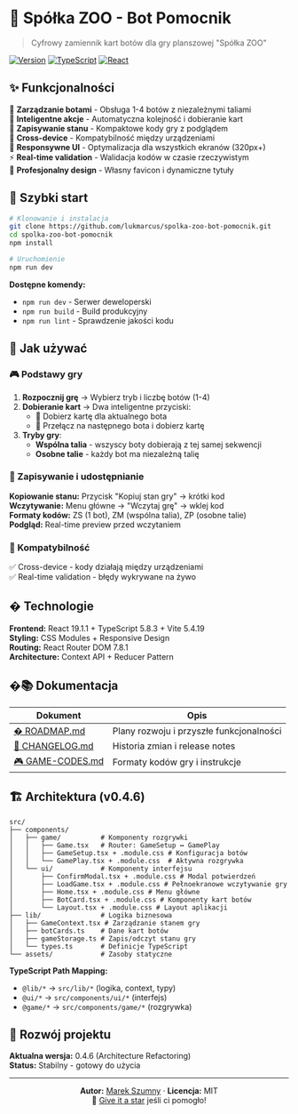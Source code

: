 # 🦁 Spółka ZOO - Bot Pomocnik

> Cyfrowy zamiennik kart botów dla gry planszowej "Spółka ZOO"

[![Version](https://img.shields.io/badge/version-0.4.6-blue.svg)](./package.json)
[![TypeScript](https://img.shields.io/badge/TypeScript-5.8.3-blue.svg)](https://www.typescriptlang.org/)
[![React](https://img.shields.io/badge/React-19.1.1-blue.svg)](https://reactjs.org/)

## ✨ Funkcjonalności

🤖 **Zarządzanie botami** - Obsługa 1-4 botów z niezależnymi taliami  
🎯 **Inteligentne akcje** - Automatyczna kolejność i dobieranie kart  
💾 **Zapisywanie stanu** - Kompaktowe kody gry z podglądem  
🔗 **Cross-device** - Kompatybilność między urządzeniami  
📱 **Responsywne UI** - Optymalizacja dla wszystkich ekranów (320px+)  
⚡ **Real-time validation** - Walidacja kodów w czasie rzeczywistym  
🎨 **Profesjonalny design** - Własny favicon i dynamiczne tytuły

## 🚀 Szybki start

```bash
# Klonowanie i instalacja
git clone https://github.com/lukmarcus/spolka-zoo-bot-pomocnik.git
cd spolka-zoo-bot-pomocnik
npm install

# Uruchomienie
npm run dev
```

**Dostępne komendy:**

- `npm run dev` - Serwer deweloperski
- `npm run build` - Build produkcyjny
- `npm run lint` - Sprawdzenie jakości kodu

## 📖 Jak używać

### 🎮 Podstawy gry

1. **Rozpocznij grę** → Wybierz tryb i liczbę botów (1-4)
2. **Dobieranie kart** → Dwa inteligentne przyciski:
   - 🎯 Dobierz kartę dla aktualnego bota
   - 👥 Przełącz na następnego bota i dobierz kartę
3. **Tryby gry**:
   - **Wspólna talia** - wszyscy boty dobierają z tej samej sekwencji
   - **Osobne talie** - każdy bot ma niezależną talię

### 💾 Zapisywanie i udostępnianie

**Kopiowanie stanu:** Przycisk "Kopiuj stan gry" → krótki kod  
**Wczytywanie:** Menu główne → "Wczytaj grę" → wklej kod  
**Formaty kodów:** ZS (1 bot), ZM (wspólna talia), ZP (osobne talie)  
**Podgląd:** Real-time preview przed wczytaniem

### 🔗 Kompatybilność

✅ Cross-device - kody działają między urządzeniami  
✅ Real-time validation - błędy wykrywane na żywo

## �️ Technologie

**Frontend:** React 19.1.1 + TypeScript 5.8.3 + Vite 5.4.19  
**Styling:** CSS Modules + Responsive Design  
**Routing:** React Router DOM 7.8.1  
**Architecture:** Context API + Reducer Pattern

## �📚 Dokumentacja

| Dokument                          | Opis                                     |
| --------------------------------- | ---------------------------------------- |
| [� ROADMAP.md](ROADMAP.md)        | Plany rozwoju i przyszłe funkcjonalności |
| [📜 CHANGELOG.md](CHANGELOG.md)   | Historia zmian i release notes           |
| [🎮 GAME-CODES.md](GAME-CODES.md) | Formaty kodów gry i instrukcje           |

## 🏗️ Architektura (v0.4.6)

```
src/
├── components/
│   ├── game/          # Komponenty rozgrywki
│   │   ├── Game.tsx   # Router: GameSetup ↔ GamePlay
│   │   ├── GameSetup.tsx + .module.css # Konfiguracja botów
│   │   └── GamePlay.tsx + .module.css  # Aktywna rozgrywka
│   └── ui/            # Komponenty interfejsu
│       ├── ConfirmModal.tsx + .module.css # Modal potwierdzeń
│       ├── LoadGame.tsx + .module.css # Pełnoekranowe wczytywanie gry
│       ├── Home.tsx + .module.css # Menu główne
│       ├── BotCard.tsx + .module.css # Komponenty kart botów
│       └── Layout.tsx + .module.css # Layout aplikacji
├── lib/               # Logika biznesowa
│   ├── GameContext.tsx # Zarządzanie stanem gry
│   ├── botCards.ts    # Dane kart botów
│   ├── gameStorage.ts # Zapis/odczyt stanu gry
│   └── types.ts       # Definicje TypeScript
└── assets/            # Zasoby statyczne
```

**TypeScript Path Mapping:**

- `@lib/*` → `src/lib/*` (logika, context, typy)
- `@ui/*` → `src/components/ui/*` (interfejs)
- `@game/*` → `src/components/game/*` (rozgrywka)

## 🤝 Rozwój projektu

**Aktualna wersja:** 0.4.6 (Architecture Refactoring)  
**Status:** Stabilny - gotowy do użycia

---

<div align="center">

**Autor:** [Marek Szumny](https://github.com/lukmarcus) · **Licencja:** MIT  
🌟 [Give it a star](https://github.com/lukmarcus/spolka-zoo-bot-pomocnik) jeśli ci pomogło!

</div>
